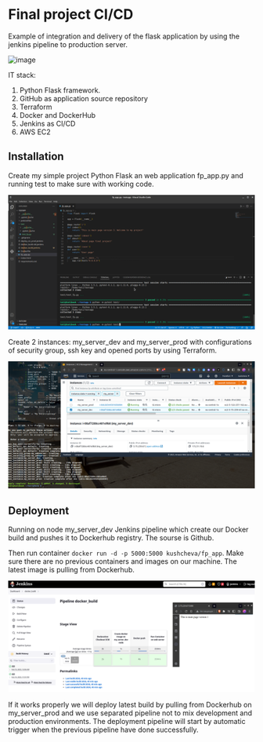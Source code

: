 
# Final project CI/CD

Example of integration and delivery of the flask application by using the jenkins pipeline to production server. 

![image](https://user-images.githubusercontent.com/96500223/219481001-60e4f7ea-7bf7-46c4-a67e-18bc68856f3e.png)


IT stack:

1. Python Flask framework.
2. GitHub as application source repository
3. Terraform
4. Docker and DockerHub
5. Jenkins as CI/CD
6. AWS EC2




## Installation

Create my simple project Python Flask an web application fp_app.py and running test to make sure with working code.

![App Screenshot](https://github.com/kushcheva/EPAM_DevOps_Autumn-2022_Final_Project/blob/main/screenshots/1.png?raw=true)

Сreate 2 instances: my_server_dev and my_server_prod with configurations of security group, ssh key and opened ports by using Terraform.

![App Screenshot](https://github.com/kushcheva/EPAM_DevOps_Autumn-2022_Final_Project/blob/main/screenshots/2.png?raw=true)

## Deployment

Running on node my_server_dev Jenkins pipeline which create our Docker build and pushes it to Dockerhub registry. The sourse is Github. 

Then run container `docker run -d -p 5000:5000 kushcheva/fp_app`. Make sure there are no previous containers and images on our machine. The latest image is pulling from Dockerhub.


![App Screenshot](https://github.com/kushcheva/EPAM_DevOps_Autumn-2022_Final_Project/blob/main/screenshots/3.png?raw=true)


If it works properly we will deploy latest build by pulling from Dockerhub on my_server_prod and we use separated pipeline not to mix development and production environments. The deployment pipeline will start by automatic trigger when the previous pipeline have done successfully.

